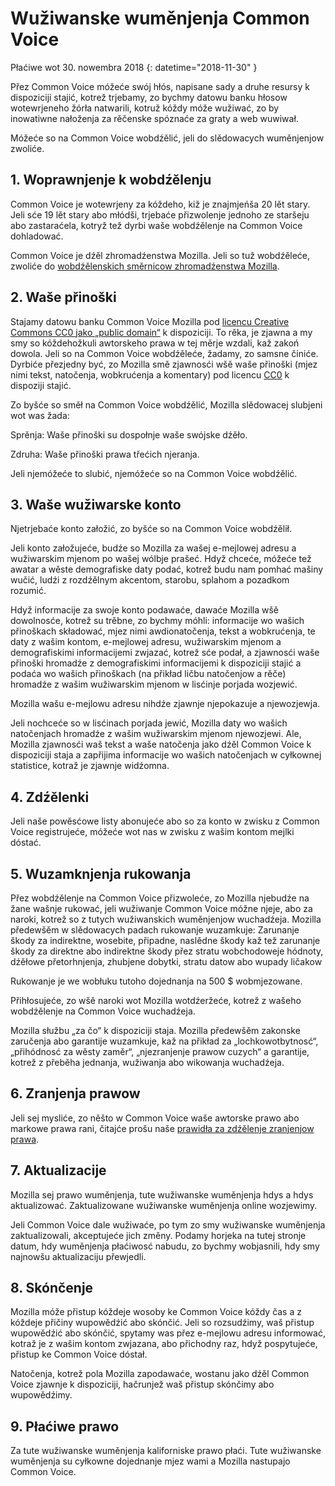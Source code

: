 # Wužiwanske wuměnjenja Common Voice

Płaćiwe wot 30. nowembra 2018 {: datetime="2018-11-30" }

Přez Common Voice móžeće swój hłós, napisane sady a druhe resursy k dispoziciji stajić, kotrež trjebamy, zo bychmy datowu banku hłosow wotewrjeneho žórła natwarili, kotruž kóždy móže wužiwać, zo by inowatiwne nałoženja za rěčenske spóznaće za graty a web wuwiwał.

Móžeće so na Common Voice wobdźělić, jeli do slědowacych wuměnjenjow zwoliće. 

## 1. Woprawnjenje k wobdźělenju
Common Voice je wotewrjeny za kóždeho, kiž je znajmjeńša 20 lět stary. Jeli sće 19 lět stary abo młódši, trjebaće přizwolenje jednoho ze staršeju abo zastaraćela, kotryž tež dyrbi waše wobdźělenje na Common Voice dohladować. 

Common Voice je dźěl zhromadźenstwa Mozilla. Jeli so tuž wobdźěleće, zwoliće do [wobdźělenskich směrnicow zhromadźenstwa Mozilla](https://www.mozilla.org/en-US/about/governance/policies/participation/). 

## 2. Waše přinoški
Stajamy datowu banku Common Voice Mozilla pod [licencu Creative Commons CC0 jako „public domain“](https://creativecommons.org/publicdomain/zero/1.0/) k dispoziciji. To rěka, je zjawna a my smy so kóždehožkuli awtorskeho prawa w tej měrje wzdali, kaž zakoń dowola. Jeli so na Common Voice wobdźěleće, žadamy, zo samsne činiće. Dyrbiće přezjedny być, zo Mozilla smě zjawnosći wšě waše přinoški (mjez nimi tekst, natočenja, wobkrućenja a komentary) pod licencu [CC0](https://creativecommons.org/publicdomain/zero/1.0/) k dispoziji stajić. 

Zo byšće so směł na Common Voice wobdźělić, Mozilla slědowacej slubjeni wot was žada:

Sprěnja: Waše přinoški su dospołnje waše swójske dźěło.

Zdruha: Waše přinoški prawa třećich njeranja. 

Jeli njemóžeće to slubić, njemóžeće so na Common Voice wobdźělić. 

## 3. Waše wužiwarske konto
Njetrjebaće konto załožić, zo byšće so na Common Voice wobdźělił. 

Jeli konto załožujeće, budźe so Mozilla za wašej e-mejlowej adresu a wužiwarskim mjenom po wašej wólbje prašeć. Hdyž chceće, móžeće tež awatar a wěste demografiske daty podać, kotrež budu nam pomhać mašiny wučić, ludźi z rozdźělnym akcentom, starobu, splahom a pozadkom rozumić.  

Hdyž informacije za swoje konto podawaće, dawaće Mozilla wšě dowolnosće, kotrež su trěbne, zo bychmy móhli: 
informacije wo wašich přinoškach składować, mjez nimi awdionatočenja, tekst a wobkrućenja, 
te daty z wašim kontom, e-mejlowej adresu, wužiwarskim mjenom a demografiskimi informacijemi zwjazać, kotrež sće podał, a 
zjawnosći waše přinoški hromadźe z demografiskimi informacijemi k dispoziciji stajić a podaća wo wašich přinoškach (na přikład ličbu natočenjow a rěče) hromadźe z wašim wužiwarskim mjenom w lisćinje porjada wozjewić.  

Mozilla wašu e-mejlowu adresu nihdźe zjawnje njepokazuje a njewozjewja. 

Jeli nochceće so w lisćinach porjada jewić, Mozilla daty wo wašich natočenjach hromadźe z wašim wužiwarskim mjenom njewozjewi. Ale, Mozilla zjawnosći waš tekst a waše natočenja jako dźěl Common Voice k dispoziciji staja a zapřijima informacije wo wašich natočenjach w cyłkownej statistice, kotraž je zjawnje widźomna.  

## 4. Zdźělenki
Jeli naše powěsćowe listy abonujeće abo so za konto w zwisku z Common Voice registrujeće, móžeće wot nas w zwisku z wašim kontom mejlki dóstać. 

## 5. Wuzamknjenja rukowanja

Přez wobdźělenje na Common Voice přizwoleće, zo Mozilla njebudźe na žane wašnje rukować, jeli wužiwanje Common Voice móžne njeje, abo za naroki, kotrež so z tutych wužiwanskich wuměnjenjow wuchadźeja. Mozilla předewšěm w slědowacych padach rukowanje wuzamkuje:
Zarunanje škody za indirektne, wosebite, připadne, naslědne škody kaž tež zarunanje škody za direktne abo indirektne škody přez stratu wobchodoweje hódnoty, dźěłowe přetorhnjenja, zhubjene dobytki, stratu datow abo wupady ličakow

Rukowanje je we wobłuku tutoho dojednanja na 500 $ wobmjezowane. 

Přihłosujeće, zo wšě naroki wot Mozilla wotdźeržeće, kotrež z wašeho wobdźělenje na Common Voice wuchadźeja. 

Mozilla słužbu „za čo“ k dispoziciji staja. Mozilla předewšěm zakonske zaručenja abo garantije wuzamkuje, kaž na přikład za „lochkowotbytnosć“, „přihódnosć za wěsty zaměr“, „njezranjenje prawow cuzych“ a garantije, kotrež z přeběha jednanja, wužiwanja abo wikowanja wuchadźeja. 

## 6. Zranjenja prawow
Jeli sej mysliće, zo něšto w Common Voice waše awtorske prawo abo markowe prawa rani, čitajće prošu naše [prawidła za zdźělenje zranjenjow prawa](https://www.mozilla.org/about/legal/report-infringement/).

## 7. Aktualizacije 
Mozilla sej prawo wuměnjenja, tute wužiwanske wuměnjenja hdys a hdys aktualizować. Zaktualizowane wužiwanske wuměnjenja online wozjewimy. 

Jeli Common Voice dale wužiwaće, po tym zo smy wužiwanske wuměnjenja zaktualizowali, akceptujeće jich změny. Podamy horjeka na tutej stronje datum, hdy wuměnjenja płaćiwosć nabudu, zo bychmy wobjasnili, hdy smy najnowšu aktualizaciju přewjedli. 

## 8. Skónčenje 
Mozilla móže přistup kóždeje wosoby ke Common Voice kóždy čas a z kóždeje přičiny wupowědźić abo skónčić. Jeli so rozsudźimy, waš přistup wupowědźić abo skónčić, spytamy was přez e-mejlowu adresu informować, kotraž je z wašim kontom zwjazana, abo přichodny raz, hdyž pospytujeće, přistup ke Common Voice dóstał. 

Natočenja, kotrež pola Mozilla zapodawaće, wostanu jako dźěl Common Voice zjawnje k dispoziciji, hačrunjež waš přistup skónčimy abo wupowědźimy. 

## 9. Płaćiwe prawo
Za tute wužiwanske wuměnjenja kaliforniske prawo płaći. Tute wužiwanske wuměnjenja su cyłkowne dojednanje mjez wami a Mozilla nastupajo Common Voice.
